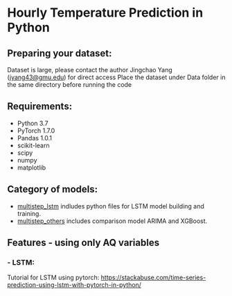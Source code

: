 # Hourly Temperature Prediction in Python


## Preparing your dataset:

Dataset is large, please contact the author Jingchao Yang (jyang43@gmu.edu) for direct access
Place the dataset under Data folder in the same directory before running the code 

## Requirements:
- Python 3.7
- PyTorch 1.7.0
- Pandas 1.0.1
- scikit-learn
- scipy
- numpy
- matplotlib

## Category of models:

* [multistep_lstm](multistep_lstm) indludes python files for LSTM model building and training. 
* [multistep_others](multistep_others) includes comparison model ARIMA and XGBoost.

## Features - using only AQ variables

### - LSTM:

Tutorial for LSTM using pytorch: https://stackabuse.com/time-series-prediction-using-lstm-with-pytorch-in-python/
